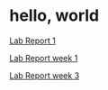 # hello, world

[Lab Report 1](https://dannytlee.github.io/cse15l-lab-reports/lab-report-1-week-0.html)

[Lab Report week 1](https://dannytlee.github.io/cse15l-lab-reports/week1-lab-report.html)

[Lab Report week 3](https://dannytlee.github.io/cse15l-lab-reports/week3-lab-report.html)
